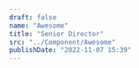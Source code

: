 ```yaml
---
draft: false
name: "Awesome"
title: "Senior Director"
src: "../Component/Awesome"
publishDate: "2022-11-07 15:39"
---
```

